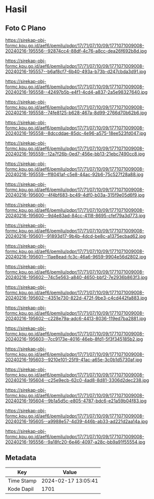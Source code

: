 # Hasil

## Foto C Plano

https://sirekap-obj-formc.kpu.go.id/aef6/pemilu/pdpr/17/71/07/10/09/1771071009008-20240216-195556--92874cc4-88df-4c76-a8cc-dea26f692b8d.jpg

https://sirekap-obj-formc.kpu.go.id/aef6/pemilu/pdpr/17/71/07/10/09/1771071009008-20240216-195557--b6af8cf7-6b40-493a-b73b-d247cbda3d91.jpg

https://sirekap-obj-formc.kpu.go.id/aef6/pemilu/pdpr/17/71/07/10/09/1771071009008-20240216-195558--42497b5b-e4f1-4cd4-a837-2a5e98327640.jpg

https://sirekap-obj-formc.kpu.go.id/aef6/pemilu/pdpr/17/71/07/10/09/1771071009008-20240216-195558--74fe8125-b628-467a-8d99-2766d70b62b6.jpg

https://sirekap-obj-formc.kpu.go.id/aef6/pemilu/pdpr/17/71/07/10/09/1771071009008-20240216-195558--8dccddae-85dc-4e96-a575-18ee523fd047.jpg

https://sirekap-obj-formc.kpu.go.id/aef6/pemilu/pdpr/17/71/07/10/09/1771071009008-20240216-195559--12a7f26b-0ed7-456e-bb13-21ebc7490cc8.jpg

https://sirekap-obj-formc.kpu.go.id/aef6/pemilu/pdpr/17/71/07/10/09/1771071009008-20240216-195559--ff8041af-c5e8-44ac-92b6-75c527f28a88.jpg

https://sirekap-obj-formc.kpu.go.id/aef6/pemilu/pdpr/17/71/07/10/09/1771071009008-20240216-195600--4f4bf683-bc49-4df0-b03a-315f9e05d6f9.jpg

https://sirekap-obj-formc.kpu.go.id/aef6/pemilu/pdpr/17/71/07/10/09/1771071009008-20240216-195600--9d4e83ad-84cc-4118-8695-cfef79a3d773.jpg

https://sirekap-obj-formc.kpu.go.id/aef6/pemilu/pdpr/17/71/07/10/09/1771071009008-20240216-195601--91893d17-9b4b-4dcd-be8c-a1375ecbad62.jpg

https://sirekap-obj-formc.kpu.go.id/aef6/pemilu/pdpr/17/71/07/10/09/1771071009008-20240216-195601--11ae8ead-fc3c-46a6-9659-9904e56d2802.jpg

https://sirekap-obj-formc.kpu.go.id/aef6/pemilu/pdpr/17/71/07/10/09/1771071009008-20240216-195602--74c5e563-a840-4650-bbf2-7e2936b863f3.jpg

https://sirekap-obj-formc.kpu.go.id/aef6/pemilu/pdpr/17/71/07/10/09/1771071009008-20240216-195602--4351e730-822d-472f-9be3-c4cd442fa883.jpg

https://sirekap-obj-formc.kpu.go.id/aef6/pemilu/pdpr/17/71/07/10/09/1771071009008-20240216-195602--c228e79a-adc6-4413-8036-119ed7ba2881.jpg

https://sirekap-obj-formc.kpu.go.id/aef6/pemilu/pdpr/17/71/07/10/09/1771071009008-20240216-195603--7cc9173e-4016-46eb-8fd1-5f3f345185b2.jpg

https://sirekap-obj-formc.kpu.go.id/aef6/pemilu/pdpr/17/71/07/10/09/1771071009008-20240216-195603--9210e101-25f9-41ac-a65e-3c0b1d5730af.jpg

https://sirekap-obj-formc.kpu.go.id/aef6/pemilu/pdpr/17/71/07/10/09/1771071009008-20240216-195604--c25e9ecb-62c0-4ad8-8d81-3306d2dec238.jpg

https://sirekap-obj-formc.kpu.go.id/aef6/pemilu/pdpr/17/71/07/10/09/1771071009008-20240216-195604--9b1a5d5c-e805-4787-bdc6-e21a59b04f83.jpg

https://sirekap-obj-formc.kpu.go.id/aef6/pemilu/pdpr/17/71/07/10/09/1771071009008-20240216-195605--a9988e57-4d39-446b-ab33-ad221d2aa14a.jpg

https://sirekap-obj-formc.kpu.go.id/aef6/pemilu/pdpr/17/71/07/10/09/1771071009008-20240216-195556--9a18fc20-6e46-4097-a28c-bb9a91f55554.jpg


## Metadata

| Key        | Value               |
| ---------- | ------------------- |
| Time Stamp | 2024-02-17 13:05:41 |
| Kode Dapil | 1701                |



